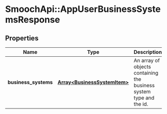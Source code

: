 # SmoochApi::AppUserBusinessSystemsResponse

## Properties
Name | Type | Description | Notes
------------ | ------------- | ------------- | -------------
**business_systems** | [**Array&lt;BusinessSystemItem&gt;**](BusinessSystemItem.md) | An array of objects containing the business system type and the id. | 


